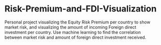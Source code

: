 # Risk-Premium-and-FDI-Visualization
Personal project visualizing the Equity Risk Premium per country to show market risk, and visualizing the amount of incoming Foreign direct investment per country. Use machine learning to find the correlation between market risk and amount of foreign direct investment received. 
